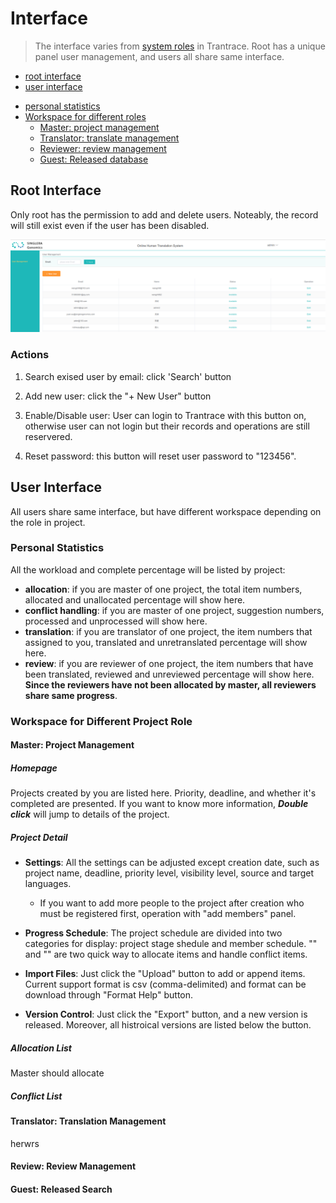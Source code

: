 # Interface

> The interface varies from [system roles](roles.md#system-roles) in Trantrace. Root has a unique panel user management, and users all share same interface.

+ [root interface](#root)
+ [user interface](#user) 
 - [personal statistics](#stat)
 - [Workspace for different roles](#workspace)
   - [Master: project management](#master)
   - [Translator: translate management](#translator)
   - [Reviewer: review management](#reviewer)
   - [Guest: Released database](#guest)

## Root Interface

<span id='root'></span>

Only root has the permission to add and delete users. Noteably, the record will still exist even if the user has been disabled.

![](/assets/interface.root.png)

### Actions

1. Search exised user by email: click 'Search' button 

2. Add new user: click the "+ New User" button

3. Enable/Disable user: User can login to Trantrace with this button on, otherwise user can not login but their records and operations are still reservered.
 
4. Reset password: this button will reset user password to "123456".


## User Interface

<span id='user'></span>

All users share same interface, but have different workspace depending on the role in project.
 
### Personal Statistics

<span id='stat'></span>

All the workload and complete percentage will be listed by project:
- **allocation**: if you are master of one project, the total item numbers, allocated and unallocated percentage will show here.
- **conflict handling**: if you are master of one project, suggestion numbers, processed and unprocessed will show here.
- **translation**: if you are translator of one project, the item numbers that assigned to you, translated and unretranslated percentage will show here.
- **review**: if you are reviewer of one project, the item numbers that have been translated, reviewed and unreviewed percentage will show here. **Since the reviewers have not been allocated by master, all reviewers share same progress**.

### Workspace for Different Project Role

<span id='workspace'></span>

#### Master: Project Management

<span id='master'></span>

##### Homepage

Projects created by you are listed here. Priority, deadline, and whether it's completed are presented. If you want to know more information, _**Double click**_ will jump to details of the project.

##### Project Detail

- **Settings**: All the settings can be adjusted except creation date, such as project name, deadline, priority level, visibility level, source and target languages. 

  - If you want to add more people to the project after creation who must be registered first, operation with "add members" panel. 
   
   
- **Progress Schedule**: The project schedule are divided into two categories for display: project stage shedule and member schedule. "" and "" are two quick way to allocate items and handle conflict items.

- **Import Files**: Just click the "Upload" button to add or append items. Current support format is csv (comma-delimited) and format can be download through "Format Help" button.

- **Version Control**: Just click the "Export" button, and a new version is released. Moreover, all histroical versions are listed below the button.

##### Allocation List

Master should allocate 

##### Conflict List



#### Translator: Translation Management

<span id='translator'></span>


herwrs 


#### Review: Review Management

<span id='reviewer'></span>


#### Guest: Released Search
<span id='guest'></span>




